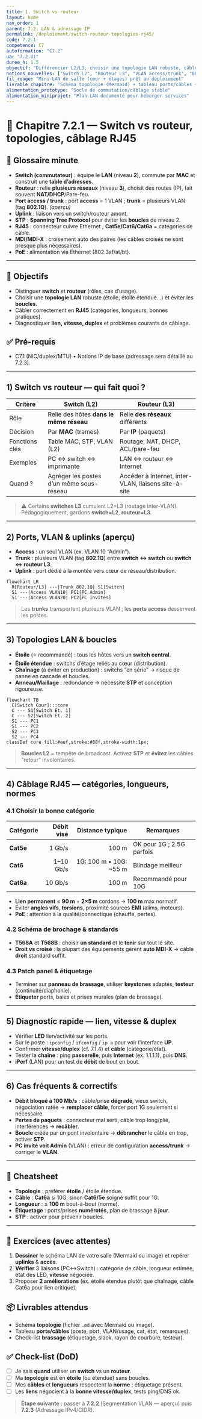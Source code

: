 ```yaml
---
title: 1. Switch vs routeur
layout: home
nav_order: 1
parent: 7.2. LAN & adressage IP
permalink: /deploiement/switch-routeur-topologies-rj45/
code: 7.2.1
competence: C7
autoformation: "C7.2"
ua: "7.2.U1"
duree_h: 1.5
objectif: "Différencier L2/L3, choisir une topologie LAN robuste, câbler en RJ45 et diagnostiquer lien/vitesse/duplex."
notions_nouvelles: ["Switch L2", "Routeur L3", "VLAN access/trunk", "802.1Q", "STP", "Uplink", "RJ45 Cat5e/6/6a", "Auto MDI-X", "PoE"]
fil_rouge: "Mini-LAN de salle (cœur + étages) prêt au déploiement"
livrable_chapitre: "Schéma topologie (Mermaid) + tableau ports/câbles + check-list brassage"
alimentation_prototype: "Socle de commutation/câblage stable"
alimentation_miniprojet: "Plan LAN documenté pour héberger services"
---
```



# 📘 Chapitre 7.2.1 — Switch vs routeur, topologies, câblage RJ45

## 📒 Glossaire minute
- **Switch (commutateur)** : équipe le **LAN** (niveau **2**), commute par **MAC** et construit une **table d’adresses**.
- **Routeur** : relie **plusieurs réseaux** (niveau **3**), choisit des routes (IP), fait souvent **NAT/DHCP**/Pare-feu.
- **Port access / trunk** : port **access** = 1 VLAN ; **trunk** = plusieurs VLAN (tag **802.1Q**). *(aperçu)*
- **Uplink** : liaison vers un switch/routeur amont.
- **STP** : **Spanning Tree Protocol** pour éviter les **boucles** de niveau 2.
- **RJ45** : connecteur cuivre Ethernet ; **Cat5e/Cat6/Cat6a** = catégories de câble.
- **MDI/MDI-X** : croisement auto des paires (les câbles croisés ne sont presque plus nécessaires).
- **PoE** : alimentation via Ethernet (802.3af/at/bt).

---

## 🎯 Objectifs
- Distinguer **switch** et **routeur** (rôles, cas d’usage).
- Choisir une **topologie LAN** robuste (étoile, étoile étendue…) et éviter les **boucles**.
- Câbler correctement en **RJ45** (catégories, longueurs, bonnes pratiques).
- Diagnostiquer **lien, vitesse, duplex** et problèmes courants de câblage.

## ✅ Pré-requis
- C7.1 (NIC/duplex/MTU) • Notions IP de base (adressage sera détaillé au 7.2.3).

---

## 1) Switch vs routeur — qui fait quoi ?

| Critère | **Switch (L2)** | **Routeur (L3)** |
|---|---|---|
| Rôle | Relie des hôtes **dans le même réseau** | Relie **des réseaux** différents |
| Décision | Par **MAC** (trames) | Par **IP** (paquets) |
| Fonctions clés | Table MAC, STP, VLAN (L2) | Routage, NAT, DHCP, ACL/pare-feu |
| Exemples | PC ↔ switch ↔ imprimante | LAN ↔ routeur ↔ Internet |
| Quand ? | Agréger les postes d’un même sous-réseau | Accéder à Internet, inter-VLAN, liaisons site-à-site |

> ⚠️ Certains **switches L3** cumulent L2+L3 (routage inter-VLAN). Pédagogiquement, gardons **switch=L2**, **routeur=L3**.

---

## 2) Ports, VLAN & uplinks (aperçu)
- **Access** : un seul VLAN (ex. VLAN 10 “Admin”).  
- **Trunk** : plusieurs VLAN (tag **802.1Q**) entre **switch ↔ switch** ou **switch ↔ routeur L3**.
- **Uplink** : port dédié à la montée vers cœur de réseau/distribution.

```mermaid
flowchart LR
  R[Routeur/L3] ---|Trunk 802.1Q| S1[Switch]
  S1 ---|Access VLAN10| PC1[PC Admin]
  S1 ---|Access VLAN20| PC2[PC Invités]
````

> Les **trunks** transportent plusieurs VLAN ; les **ports access** desservent les postes.

---

## 3) Topologies LAN & boucles

* **Étoile** (⭐ recommandé) : tous les hôtes vers un **switch central**.
* **Étoile étendue** : switchs d’étage reliés au cœur (distribution).
* **Chaînage** (à éviter en production) : switchs “en série” → risque de panne en cascade et boucles.
* **Anneau/Maillage** : redondance → nécessite **STP** et conception rigoureuse.

```mermaid
flowchart TB
  C[Switch Cœur]:::core
  C --- S1[Switch Ét. 1]
  C --- S2[Switch Ét. 2]
  S1 --- PC1
  S1 --- PC2
  S2 --- PC3
  S2 --- PC4
classDef core fill:#eef,stroke:#88f,stroke-width:1px;
```

> **Boucles L2** = tempête de broadcast. Activez **STP** et **évitez** les câbles “retour” involontaires.

---

## 4) Câblage RJ45 — catégories, longueurs, normes

### 4.1 Choisir la bonne catégorie

| Catégorie | Débit visé |        Distance typique | Remarques                 |
| --------- | ---------: | ----------------------: | ------------------------- |
| **Cat5e** |     1 Gb/s |                   100 m | OK pour 1G ; 2.5G parfois |
| **Cat6**  |  1–10 Gb/s | 1G: 100 m • 10G: \~55 m | Blindage meilleur         |
| **Cat6a** |    10 Gb/s |                   100 m | Recommandé pour 10G       |

* **Lien permanent** ≤ **90 m** + **2×5 m** cordons → **100 m** max normatif.
* Éviter **angles vifs**, **torsions**, proximité sources **EMI** (alims, moteurs).
* **PoE** : attention à la qualité/connectique (chauffe, pertes).

### 4.2 Schéma de brochage & standards

* **T568A** et **T568B** : choisir **un standard** et le **tenir** sur tout le site.
* **Droit vs croisé** : la plupart des équipements gèrent **auto MDI-X** → câble **droit** standard suffit.

### 4.3 Patch panel & étiquetage

* Terminer sur **panneau de brassage**, utiliser **keystones** adaptés, **testeur** (continuité/diaphonie).
* **Étiqueter** ports, baies et prises murales (plan de brassage).

---

## 5) Diagnostic rapide — lien, vitesse & duplex

* Vérifier **LED** lien/activité sur les ports.
* Sur le poste : `ipconfig` / `ifconfig` / `ip a` pour voir l’interface **UP**.
* Confirmer **vitesse/duplex** (cf. 7.1.4) et **câble** (catégorie/état).
* Tester la **chaîne** : ping **passerelle**, puis **Internet** (ex. 1.1.1.1), puis **DNS**.
* **iPerf** (LAN) pour un test de **débit** de bout en bout.

---

## 6) Cas fréquents & correctifs

* **Débit bloqué à 100 Mb/s** : câble/prise **dégradé**, vieux switch, négociation ratée → **remplacer câble**, forcer port 1G seulement si nécessaire.
* **Pertes de paquets** : connecteur mal serti, câble trop long/plié, interférences → **recâbler**.
* **Boucle** créée par un pont involontaire → **débrancher** le câble en trop, activer **STP**.
* **PC invité voit Admin** (VLAN) : erreur de configuration **access/trunk** → corriger le **VLAN**.

---

## 🔧 Cheatsheet

* **Topologie** : préférer **étoile** / étoile étendue.
* **Câble** : **Cat6a** si 10G, sinon **Cat6/5e** soigné suffit pour 1G.
* **Longueur** : ≤ **100 m** bout-à-bout (norme).
* **Étiquetage** : ports/prises **numérotés**, plan de brassage **à jour**.
* **STP** : activer pour prévenir boucles.

---

## 🧪 Exercices (avec attentes)

1. **Dessiner** le schéma LAN de votre salle (Mermaid ou image) et repérer **uplinks** & **accès**.
2. **Vérifier** 3 liaisons (PC↔Switch) : catégorie de câble, longueur estimée, état des LED, **vitesse** négociée.
3. Proposer **2 améliorations** (ex. étoile étendue plutôt que chaînage, câble Cat6a pour lien critique).

## 📦 Livrables attendus

* Schéma **topologie** (fichier `.md` avec Mermaid ou image).
* Tableau **ports/câbles** (poste, port, VLAN/usage, cat, état, remarques).
* Check-list **brassage** (étiquetage, slack, rayon de courbure, testeur).

## ✅ Check-list (DoD)

* [ ] Je sais **quand** utiliser un **switch** vs un **routeur**.
* [ ] Ma **topologie** est en **étoile** (ou étendue) sans boucles.
* [ ] Mes **câbles** et **longueurs** respectent la **norme** ; étiquetage présent.
* [ ] Les **liens** négocient à la **bonne vitesse/duplex**, tests ping/DNS ok.

> **Étape suivante :** passer à **7.2.2** (Segmentation VLAN — aperçu) puis **7.2.3** (Adressage IPv4/CIDR).

